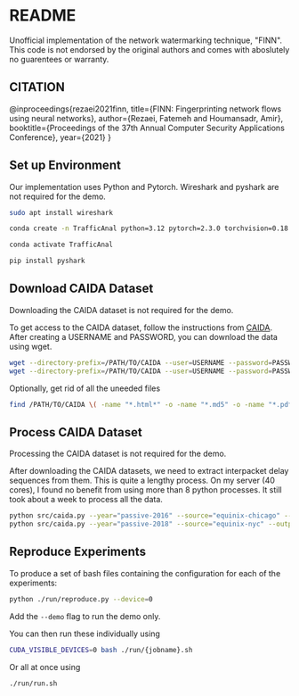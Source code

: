 # README

Unofficial implementation of the network watermarking technique, "FINN". This code is not endorsed by the original authors and comes with aboslutely no guarentees or warranty.

CITATION
--------
@inproceedings{rezaei2021finn,
  title={FINN: Fingerprinting network flows using neural networks},
  author={Rezaei, Fatemeh and Houmansadr, Amir},
  booktitle={Proceedings of the 37th Annual Computer Security Applications Conference},
  year={2021}
}

## Set up Environment

Our implementation uses Python and Pytorch. Wireshark and pyshark are not required for the demo.

```bash
sudo apt install wireshark

conda create -n TrafficAnal python=3.12 pytorch=2.3.0 torchvision=0.18.0 torchaudio=2.3.0 torchtext=0.18.0 pytorch-cuda=12.1 scikit-learn scipy pandas scikit-learn -c pytorch -c nvidia -c conda-forge

conda activate TrafficAnal

pip install pyshark
```

## Download CAIDA Dataset

Downloading the CAIDA dataset is not required for the demo.

To get access to the CAIDA dataset, follow the instructions from [CAIDA](https://www.caida.org/catalog/datasets/passive_dataset/). After creating a USERNAME and PASSWORD, you can download the data using wget.

```bash
wget --directory-prefix=/PATH/TO/CAIDA --user=USERNAME --password=PASSWORD --recursive --level=16 --no-parent --no-clobber "https://data.caida.org/datasets/passive-2016/"
wget --directory-prefix=/PATH/TO/CAIDA --user=USERNAME --password=PASSWORD --recursive --level=16 --no-parent --no-clobber "https://data.caida.org/datasets/passive-2018/"
```

Optionally, get rid of all the uneeded files
```bash
find /PATH/TO/CAIDA \( -name "*.html*" -o -name "*.md5" -o -name "*.pdf" \) -type f -exec rm {} +
```

## Process CAIDA Dataset

Processing the CAIDA dataset is not required for the demo.

After downloading the CAIDA datasets, we need to extract interpacket delay sequences from them. This is quite a lengthy process. On my server (40 cores), I found no benefit from using more than 8 python processes. It still took about a week to process all the data.

```bash
python src/caida.py --year="passive-2016" --source="equinix-chicago" --output="./data" --num_workers=8
python src/caida.py --year="passive-2018" --source="equinix-nyc" --output="./data" --num_workers=8
```

## Reproduce Experiments

To produce a set of bash files containing the configuration for each of the experiments:
```bash
python ./run/reproduce.py --device=0
```

Add the `--demo` flag to run the demo only.

You can then run these individually using
```bash
CUDA_VISIBLE_DEVICES=0 bash ./run/{jobname}.sh
```

Or all at once using
```bash
./run/run.sh
```
